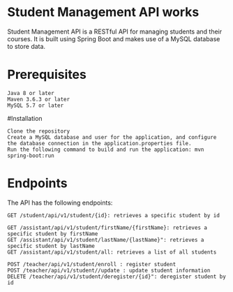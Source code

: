 # Student Management API works
Student Management API is a RESTful API for managing students and their courses. It is built using Spring Boot and makes use of a MySQL database to store data.

# Prerequisites
```
Java 8 or later
Maven 3.6.3 or later
MySQL 5.7 or later
```
#Installation
```
Clone the repository
Create a MySQL database and user for the application, and configure the database connection in the application.properties file.
Run the following command to build and run the application: mvn spring-boot:run
```

# Endpoints
The API has the following endpoints:

```
GET /student/api/v1/student/{id}: retrieves a specific student by id

GET /assistant/api/v1/student/firstName/{firstName}: retrieves a specific student by firstName
GET /assistant/api/v1/student/lastName/{lastName}": retrieves a specific student by lastName
GET /assistant/api/v1/student/all: retrieves a list of all students

POST /teacher/api/v1/student/enroll : register student
POST /teacher/api/v1/student//update : update student information
DELETE /teacher/api/v1/student/deregister/{id}": deregister student by id
```
